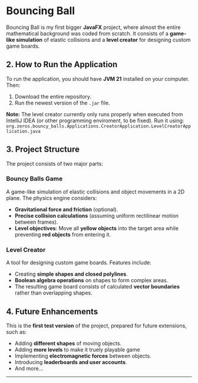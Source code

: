 # **Bouncing Ball**  

Bouncing Ball is my first bigger **JavaFX** project, where almost the entire mathematical background was coded from scratch. It consists of a **game-like simulation** of elastic collisions and a **level creator** for designing custom game boards.  

## **2. How to Run the Application**  

To run the application, you should have **JVM 21** installed on your computer. Then:  

1. Download the entire repository.  
2. Run the newest version of the `.jar` file.  

 **Note:** The level creator currently only runs properly when executed from IntelliJ IDEA (or other programming enviroment, to be fixed). Run it using:  
`org.zeros.bouncy_balls.Applications.CreatorApplication.LevelCreatorApplication.java`  

## **3. Project Structure**  

The project consists of two major parts:  

### **Bouncy Balls Game**  
A game-like simulation of elastic collisions and object movements in a 2D plane. The physics engine considers:  
- **Gravitational force and friction** (optional).  
- **Precise collision calculations** (assuming uniform rectilinear motion between frames).  
- **Level objectives**: Move all **yellow objects** into the target area while preventing **red objects** from entering it.  

### **Level Creator**  
A tool for designing custom game boards. Features include:  
- Creating **simple shapes and closed polylines**.  
- **Boolean algebra operations** on shapes to form complex areas.  
- The resulting game board consists of calculated **vector boundaries** rather than overlapping shapes.  

## **4. Future Enhancements**  
This is the **first test version** of the project, prepared for future extensions, such as:  

- Adding **different shapes** of moving objects.
- Adding **more levels** to make it truely playable game
- Implementing **electromagnetic forces** between objects.  
- Introducing **leaderboards and user accounts**.  
- And more...  

---
